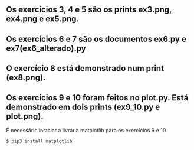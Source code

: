 ## Os exercícios 3, 4 e 5 são os prints ex3.png, ex4.png e ex5.png.

## Os exercícios 6 e 7 são os documentos ex6.py e ex7(ex6_alterado).py

## O exercício 8 está demonstrado num print (ex8.png).

## Os exercícios 9 e 10 foram feitos no plot.py. Está demonstrado em dois prints (ex9_10.py e plot.png).

É necessário instalar a livraria matplotlib para os exercícios 9 e 10

```console
$ pip3 install matplotlib
```
